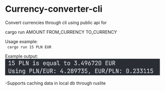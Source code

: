 # Currency-converter-cli

Convert currencies through cli using public api for 


cargo run AMOUNT FROM_CURRENCY TO_CURRENCY

Usage example: </br>
<code>
cargo run 15 PLN EUR
</code>

Example output: </br>
![img.png](img.png)

-Supports caching data in local db through ruslite

